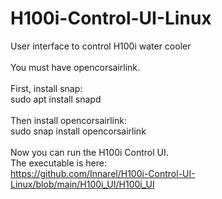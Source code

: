 # H100i-Control-UI-Linux
User interface to control H100i water cooler<br><br>
You must have opencorsairlink.<br><br>
First, install snap:<br>
  sudo apt install snapd<br><br>
Then install opencorsairlink:<br>
  sudo snap install opencorsairlink<br><br>
Now you can run the H100i Control UI.<br>
The executable is here:<br>
https://github.com/Innarel/H100i-Control-UI-Linux/blob/main/H100i_UI/H100i_UI
